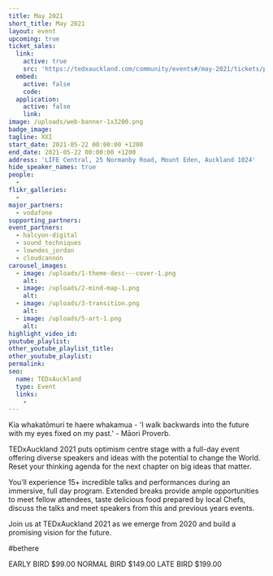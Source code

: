 ```yaml
---
title: May 2021
short_title: May 2021
layout: event
upcoming: true
ticket_sales:
  link:
    active: true
    src: 'https://tedxauckland.com/community/events#/may-2021/tickets/purchase'
  embed:
    active: false
    code:
  application:
    active: false
    link:
image: /uploads/web-banner-1x3200.png
badge_image:
tagline: XXI
start_date: 2021-05-22 00:00:00 +1200
end_date: 2021-05-22 00:00:00 +1200
address: 'LIFE Central, 25 Normanby Road, Mount Eden, Auckland 1024'
hide_speaker_names: true
people:
  -
flikr_galleries:
  -
major_partners:
  - vodafone
supporting_partners:
event_partners:
  - halcyon-digital
  - sound_techniques
  - lowndes_jordan
  - cloudcannon
carousel_images:
  - image: /uploads/1-theme-desc---cover-1.png
    alt:
  - image: /uploads/2-mind-map-1.png
    alt:
  - image: /uploads/3-transition.png
    alt:
  - image: /uploads/5-art-1.png
    alt:
highlight_video_id:
youtube_playlist:
other_youtube_playlist_title:
other_youtube_playlist:
permalink:
seo:
  name: TEDxAuckland
  type: Event
  links:
    -
---
```


Kia whakatōmuri te haere whakamua - 'I walk backwards into the future with my eyes fixed on my past.' - Māori Proverb.

TEDxAuckland 2021 puts optimism centre stage with a full-day event offering diverse speakers and ideas with the potential to change the World. Reset your thinking agenda for the next chapter on big ideas that matter.

You’ll experience 15+ incredible talks and performances during an immersive, full day program. Extended breaks provide ample opportunities to meet fellow attendees, taste delicious food prepared by local Chefs, discuss the talks and meet speakers from this and previous years events.

Join us at TEDxAuckland 2021 as we emerge from 2020 and build a promising vision for the future.

\#bethere

EARLY BIRD $99.00
NORMAL BIRD $149.00
LATE BIRD $199.00
